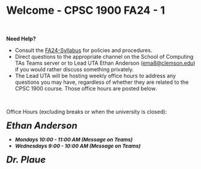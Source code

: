 # Welcome - CPSC 1900 FA24 - 1

<p>&nbsp;</p>
<p><strong>Need Help?</strong></p>
<ul>
<li>Consult the <a class="instructure_file_link instructure_scribd_file inline_disabled" title="1900FA24-Syllabus.pdf" href="https://clemson.instructure.com/courses/241112/files/23089906?verifier=S3BguEfaYFLnns72WPBozhC1X8nI5DXijk1JIfoj&amp;wrap=1" target="_blank" data-api-endpoint="https://clemson.instructure.com/api/v1/courses/241112/files/23089906" data-api-returntype="File">FA24-Syllabus</a><a class="instructure_file_link instructure_scribd_file inline_disabled" title="1900SP24-Syllabus.pdf" href="https://clemson.instructure.com/courses/241112/files/22619479?verifier=sPC8DomwDxYrSrRYM5E1eZeR5gaEkVwl1kfevhIe&amp;wrap=1" target="_blank" data-canvas-previewable="false" data-api-endpoint="https://clemson.instructure.com/api/v1/courses/241112/files/22619479" data-api-returntype="File"></a> for policies and procedures.</li>
<li>Direct questions to the appropriate channel on the School of Computing TAs Teams server or to Lead UTA Ethan Anderson (<a href="mailto:ifletch@clemson.edu" target="_blank">ema8@clemson.edu</a>) if you would rather discuss something privately.</li>
<li>The Lead UTA will be hosting weekly office hours to address any questions you may have, regardless of whether they are related to the CPSC 1900 course. Those office hours are posted below.&nbsp;</li>
</ul>
<p>&nbsp;</p>
<p>Office Hours (excluding breaks or when the university is closed):</p>
<p><span style="font-size: 18pt;"><strong><em>Ethan Anderson</em></strong></span></p>
<ul style="list-style-type: disc;">
<li><span style="font-size: 13.3333px;"><strong><i>Mondays 10:00 - 11:00 AM (Message on Teams)</i></strong></span></li>
<li><span style="font-size: 13.3333px;"><strong><i>Wednesdays 9:00 - 10:00 AM (Message on Teams)</i></strong></span></li>
</ul>
<p><span style="font-size: 18pt;"><strong><em>Dr. Plaue</em></strong></span></p>
<ul style="list-style-type: disc;">